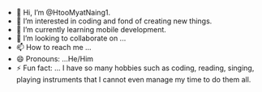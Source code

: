 - 👋 Hi, I’m @HtooMyatNaing1.
- 👀 I’m interested in coding and fond of creating new things.
- 🌱 I’m currently learning mobile development.
- 💞️ I’m looking to collaborate on ...
- 📫 How to reach me ...
- 😄 Pronouns: ...He/Him
- ⚡ Fun fact: ... I have so many hobbies such as coding, reading, singing, playing instruments that I cannot even manage my time to do them all.

<!---
HtooMyatNaing1/HtooMyatNaing1 is a ✨ special ✨ repository because its `README.md` (this file) appears on your GitHub profile.
You can click the Preview link to take a look at your changes.
--->
